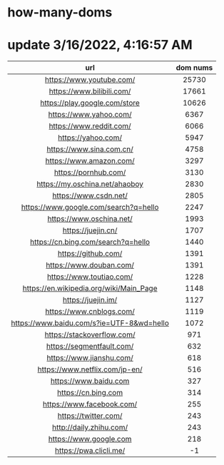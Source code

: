 # how-many-doms

# update 3/16/2022, 4:16:57 AM

url | dom nums
:-: | :-:
https://www.youtube.com/ | 25730
https://www.bilibili.com/ | 17661
https://play.google.com/store | 10626
https://www.yahoo.com/ | 6367
https://www.reddit.com/ | 6066
https://yahoo.com/ | 5947
https://www.sina.com.cn/ | 4758
https://www.amazon.com/ | 3297
https://pornhub.com/ | 3130
https://my.oschina.net/ahaoboy | 2830
https://www.csdn.net/ | 2805
https://www.google.com/search?q=hello | 2247
https://www.oschina.net/ | 1993
https://juejin.cn/ | 1707
https://cn.bing.com/search?q=hello | 1440
https://github.com/ | 1391
https://www.douban.com/ | 1391
https://www.toutiao.com/ | 1228
https://en.wikipedia.org/wiki/Main_Page | 1148
https://juejin.im/ | 1127
https://www.cnblogs.com/ | 1119
https://www.baidu.com/s?ie=UTF-8&wd=hello | 1072
https://stackoverflow.com/ | 971
https://segmentfault.com/ | 632
https://www.jianshu.com/ | 618
https://www.netflix.com/jp-en/ | 516
https://www.baidu.com | 327
https://cn.bing.com | 314
https://www.facebook.com/ | 255
https://twitter.com/ | 243
http://daily.zhihu.com/ | 243
https://www.google.com | 218
https://pwa.clicli.me/ | -1
